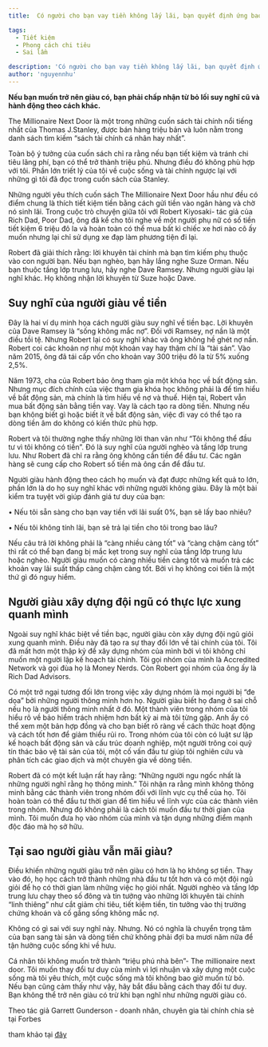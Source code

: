 ```yaml
---
title:  Có người cho bạn vay tiền không lấy lãi, bạn quyết định ứng bao nhiêu? Câu trả lời chỉ ra tư duy khác biệt về tiền bạc của người giàu, kẻ nghèo

tags:
  - Tiết kiệm
  - Phong cách chi tiêu
  - Sai lầm

description: 'Có người cho bạn vay tiền không lấy lãi, bạn quyết định ứng bao nhiêu? Câu trả lời chỉ ra tư duy khác biệt về tiền bạc của người giàu, kẻ nghèo'
author: 'nguyennhu'
---
```


**Nếu bạn muốn trở nên giàu có, bạn phải chấp nhận từ bỏ lối suy nghĩ cũ và hành động theo cách khác.**

<!-- h1 -->

<!--more-->

The Millionaire Next Door là một trong những cuốn sách tài chính nổi tiếng nhất của Thomas J.Stanley, được bán hàng triệu bản và luôn nằm trong danh sách tìm kiếm “sách tài chính cá nhân hay nhất”.

Toàn bộ ý tưởng của cuốn sách chỉ ra rằng nếu bạn tiết kiệm và tránh chi tiêu lãng phí, bạn có thể trở thành triệu phú. Nhưng điều đó không phù hợp với tôi. Phần lớn triết lý của tôi về cuộc sống và tài chính ngược lại với những gì tôi đã đọc trong cuốn sách của Stanley.

Những người yêu thích cuốn sách The Millionaire Next Door hầu như đều có điểm chung là thích tiết kiệm tiền bằng cách gửi tiền vào ngân hàng và chờ nó sinh lãi. Trong cuộc trò chuyện giữa tôi với Robert Kiyosaki- tác giả của Rich Dad, Poor Dad, ông đã kể cho tôi nghe về một người phụ nữ có số tiền tiết kiệm 6 triệu đô la và hoàn toàn có thể mua bất kì chiếc xe hơi nào cô ấy muốn nhưng lại chỉ sử dụng xe đạp làm phương tiện đi lại.

Robert đã giải thích rằng: lời khuyên tài chính mà bạn tìm kiếm phụ thuộc vào con người bạn. Nếu bạn nghèo, bạn hãy lắng nghe Suze Orman. Nếu bạn thuộc tầng lớp trung lưu, hãy nghe Dave Ramsey. Nhưng người giàu lại nghĩ khác. Họ không nhận lời khuyên từ Suze hoặc Dave.

## Suy nghĩ của người giàu về tiền

Đây là hai ví dụ minh họa cách người giàu suy nghĩ về tiền bạc. Lời khuyên của Dave Ramsey là “sống không mắc nợ”. Đối với Ramsey, nợ nần là một điều tồi tệ. Nhưng Robert lại có suy nghĩ khác và ông không hề ghét nợ nần. Robert coi các khoản nợ như một khoản vay hay thậm chí là “tài sản”. Vào năm 2015, ông đã tái cấp vốn cho khoản vay 300 triệu đô la từ 5% xuống 2,5%.

Năm 1973, cha của Robert bảo ông tham gia một khóa học về bất động sản. Nhưng mục đích chính của việc tham gia khóa học không phải là để tìm hiểu về bất động sản, mà chính là tìm hiểu về nợ và thuế. Hiện tại, Robert vẫn mua bất động sản bằng tiền vay. Vay là cách tạo ra dòng tiền. Nhưng nếu bạn không biết gì hoặc biết ít về bất động sản, việc đi vay có thể tạo ra dòng tiền âm do không có kiến ​​thức phù hợp.

Robert và tôi thường nghe thấy những lời than vãn như “Tôi không thể đầu tư vì tôi không có tiền”. Đó là suy nghĩ của người nghèo và tầng lớp trung lưu. Như Robert đã chỉ ra rằng ông không cần tiền để đầu tư. Các ngân hàng sẽ cung cấp cho Robert số tiền mà ông cần để đầu tư.

Người giàu hành động theo cách họ muốn và đạt được những kết quả to lớn, phần lớn là do họ suy nghĩ khác với những người không giàu. Đây là một bài kiểm tra tuyệt vời giúp đánh giá tư duy của bạn:

• Nếu tôi sẵn sàng cho bạn vay tiền với lãi suất 0%, bạn sẽ lấy bao nhiêu?

• Nếu tôi không tính lãi, bạn sẽ trả lại tiền cho tôi trong bao lâu?

Nếu câu trả lời không phải là “càng nhiều càng tốt” và “càng chậm càng tốt” thì rất có thể bạn đang bị mắc kẹt trong suy nghĩ của tầng lớp trung lưu hoặc nghèo. Người giàu muốn có càng nhiều tiền càng tốt và muốn trả các khoản vay lãi suất thấp càng chậm càng tốt. Bởi vì họ không coi tiền là một thứ gì đó nguy hiểm.

## Người giàu xây dựng đội ngũ có thực lực xung quanh mình

Ngoài suy nghĩ khác biệt về tiền bạc, người giàu còn xây dựng đội ngũ giỏi xung quanh mình. Điều này đã tạo ra sự thay đổi lớn về tài chính của tôi. Tôi đã mất hơn một thập kỷ để xây dựng nhóm của mình bởi vì tôi không chỉ muốn một người lập kế hoạch tài chính. Tôi gọi nhóm của mình là Accredited Network và gọi đùa họ là Money Nerds. Còn Robert gọi nhóm của ông ấy là Rich Dad Advisors.

Có một trở ngại tương đối lớn trong việc xây dựng nhóm là mọi người bị “đe dọa” bởi những người thông minh hơn họ. Người giàu biết họ đang ở sai chỗ nếu họ là người thông minh nhất ở đó. Một thành viên trong nhóm của tôi hiểu rõ về bảo hiểm trách nhiệm hơn bất kỳ ai mà tôi từng gặp. Anh ấy có thể xem một bản hợp đồng và cho bạn biết rõ ràng về cách thức hoạt động và cách tốt hơn để giảm thiểu rủi ro. Trong nhóm của tôi còn có luật sư lập kế hoạch bất động sản và cấu trúc doanh nghiệp, một người trông coi quỹ tín thác bảo vệ tài sản của tôi, một cố vấn đầu tư giúp tôi nghiên cứu và phân tích các giao dịch và một chuyên gia về dòng tiền.

Robert đã có một kết luận rất hay rằng: “Những người ngu ngốc nhất là những người nghĩ rằng họ thông minh.” Tôi nhận ra rằng mình không thông minh bằng các thành viên trong nhóm đối với lĩnh vực cụ thể của họ. Tôi hoàn toàn có thể đầu tư thời gian để tìm hiểu về lĩnh vực của các thành viên trong nhóm. Nhưng đó không phải là cách tôi muốn đầu tư thời gian của mình. Tôi muốn đưa họ vào nhóm của mình và tận dụng những điểm mạnh độc đáo mà họ sở hữu.

## Tại sao người giàu vẫn mãi giàu?

Điều khiến những người giàu trở nên giàu có hơn là họ không sợ tiền. Thay vào đó, họ học cách trở thành những nhà đầu tư tốt hơn và có một đội ngũ giỏi để họ có thời gian làm những việc họ giỏi nhất. Người nghèo và tầng lớp trung lưu chạy theo số đông và tin tưởng vào những lời khuyên tài chính “linh thiêng” như cắt giảm chi tiêu, tiết kiệm tiền, tin tưởng vào thị trường chứng khoán và cố gắng sống không mắc nợ.

Không có gì sai với suy nghĩ này. Nhưng. Nó có nghĩa là chuyển trọng tâm của bạn sang tài sản và dòng tiền chứ không phải đợi ba mươi năm nữa để tận hưởng cuộc sống khi về hưu.

Cá nhân tôi không muốn trở thành “triệu phú nhà bên”- The millionaire next door. Tôi muốn thay đổi tư duy của mình vì lợi nhuận và xây dựng một cuộc sống mà tôi yêu thích, một cuộc sống mà tôi không bao giờ muốn từ bỏ. Nếu bạn cũng cảm thấy như vậy, hãy bắt đầu bằng cách thay đổi tư duy. Bạn không thể trở nên giàu có trừ khi bạn nghĩ như những người giàu có.

Theo tác giả Garrett Gunderson - doanh nhân, chuyên gia tài chính chia sẻ tại Forbes

tham khảo tại [đây](https://cafef.vn/co-nguoi-cho-ban-vay-tien-khong-lay-lai-ban-quyet-dinh-ung-bao-nhieu-cau-tra-loi-chi-ra-tu-duy-khac-biet-ve-tien-bac-cua-nguoi-giau-ke-ngheo-20210420143905252.chn)